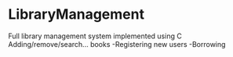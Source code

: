 # LibraryManagement
Full library management system implemented using C 
Adding/remove/search... books -Registering new users -Borrowing

